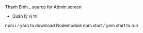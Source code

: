 Thanh Bình _ source for Admin screen 
+ Quản lý vị trí

npm i / yarn to download Nodemodule
npm start / yarn start to run